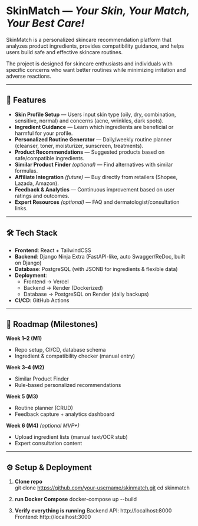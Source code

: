 # SkinMatch — *Your Skin, Your Match, Your Best Care!*  

SkinMatch is a personalized skincare recommendation platform that analyzes product ingredients, provides compatibility guidance, and helps users build safe and effective skincare routines.  

The project is designed for skincare enthusiasts and individuals with specific concerns who want better routines while minimizing irritation and adverse reactions.  

---

## 🌟 Features  

- **Skin Profile Setup** — Users input skin type (oily, dry, combination, sensitive, normal) and concerns (acne, wrinkles, dark spots).  
- **Ingredient Guidance** — Learn which ingredients are beneficial or harmful for your profile.  
- **Personalized Routine Generator** — Daily/weekly routine planner (cleanser, toner, moisturizer, sunscreen, treatments).  
- **Product Recommendations** — Suggested products based on safe/compatible ingredients.  
- **Similar Product Finder** *(optional)* — Find alternatives with similar formulas.  
- **Affiliate Integration** *(future)* — Buy directly from retailers (Shopee, Lazada, Amazon).  
- **Feedback & Analytics** — Continuous improvement based on user ratings and outcomes.  
- **Expert Resources** *(optional)* — FAQ and dermatologist/consultation links.  

---

## 🛠 Tech Stack  

- **Frontend**: React + TailwindCSS  
- **Backend**: Django Ninja Extra (FastAPI-like, auto Swagger/ReDoc, built on Django)  
- **Database**: PostgreSQL (with JSONB for ingredients & flexible data)  
- **Deployment**:  
  - Frontend → Vercel  
  - Backend → Render (Dockerized)  
  - Database → PostgreSQL on Render (daily backups)  
- **CI/CD**: GitHub Actions  

---

## 🚀 Roadmap (Milestones)  

**Week 1–2 (M1)**  
- Repo setup, CI/CD, database schema  
- Ingredient & compatibility checker (manual entry)  

**Week 3–4 (M2)**  
- Similar Product Finder  
- Rule-based personalized recommendations  

**Week 5 (M3)**  
- Routine planner (CRUD)  
- Feedback capture + analytics dashboard  

**Week 6 (M4)** *(optional MVP+)*  
- Upload ingredient lists (manual text/OCR stub)  
- Expert consultation content  

---

## ⚙️ Setup & Deployment  

1. **Clone repo**  
   git clone https://github.com/your-username/skinmatch.git
   cd skinmatch

2. **run Docker Compose**
    docker-compose up --build

3. **Verify everything is running**
    Backend API: http://localhost:8000
    Frontend: http://localhost:3000